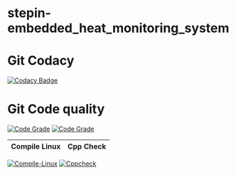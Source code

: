 # stepin-embedded_heat_monitoring_system
# Git Codacy
[![Codacy Badge](https://app.codacy.com/project/badge/Grade/6d845cea02b242e2bf00591bf642344a)](https://www.codacy.com/gh/Akshata-Kanagoudar/stepin-embedded_heat_monitoring_system/dashboard?utm_source=github.com&amp;utm_medium=referral&amp;utm_content=Akshata-Kanagoudar/stepin-embedded_heat_monitoring_system&amp;utm_campaign=Badge_Grade)


# Git Code quality
[![Code Grade](https://www.code-inspector.com/project/27497/score/svg)](https://www.code-inspector.com)
[![Code Grade](https://www.code-inspector.com/project/27497/status/svg)](https://www.code-inspector.com)



| Compile Linux | Cpp Check |
| ----------- | ----------- |
[![Compile-Linux](https://github.com/Akshata-Kanagoudar/stepin-embedded_heat_monitoring_system/actions/workflows/Compile.yml/badge.svg)](https://github.com/Akshata-Kanagoudar/stepin-embedded_heat_monitoring_system/actions/workflows/Compile.yml)
[![Cppcheck](https://github.com/Akshata-Kanagoudar/stepin-embedded_heat_monitoring_system/actions/workflows/Code_quality.yml/badge.svg)](https://github.com/Akshata-Kanagoudar/stepin-embedded_heat_monitoring_system/actions/workflows/Code_quality.yml)

